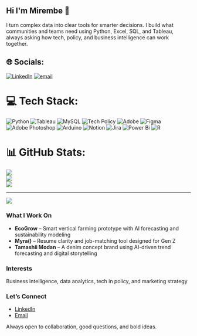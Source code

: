 ## Hi I'm Mirembe 👋

I turn complex data into clear tools for smarter decisions. I build what communities and teams need using Python, Excel, SQL, and Tableau, always asking how tech, policy, and business intelligence can work together.
## 🌐 Socials:
[![LinkedIn](https://img.shields.io/badge/LinkedIn-%230077B5.svg?logo=linkedin&logoColor=white)](https://linkedin.com/in/https://www.linkedin.com/in/mirembe-ddumba/) [![email](https://img.shields.io/badge/Email-D14836?logo=gmail&logoColor=white)](mailto:mddumba11@gmail.com) 

# 💻 Tech Stack:
![Python](https://img.shields.io/badge/python-3670A0?style=for-the-badge&logo=python&logoColor=ffdd54) ![Tableau](https://img.shields.io/badge/Tableau-%23E97627.svg?style=for-the-badge&logo=tableau&logoColor=white) ![MySQL](https://img.shields.io/badge/mysql-4479A1.svg?style=for-the-badge&logo=mysql&logoColor=white) ![Tech Policy](https://img.shields.io/badge/Tech%20Policy-4A4A4A?style=for-the-badge&logoColor=white) ![Adobe](https://img.shields.io/badge/adobe-%23FF0000.svg?style=for-the-badge&logo=adobe&logoColor=white) ![Figma](https://img.shields.io/badge/figma-%23F24E1E.svg?style=for-the-badge&logo=figma&logoColor=white) ![Adobe Photoshop](https://img.shields.io/badge/adobe%20photoshop-%2331A8FF.svg?style=for-the-badge&logo=adobe%20photoshop&logoColor=white) ![Arduino](https://img.shields.io/badge/-Arduino-00979D?style=for-the-badge&logo=Arduino&logoColor=white) ![Notion](https://img.shields.io/badge/Notion-%23000000.svg?style=for-the-badge&logo=notion&logoColor=white) ![Jira](https://img.shields.io/badge/jira-%230A0FFF.svg?style=for-the-badge&logo=jira&logoColor=white) ![Power Bi](https://img.shields.io/badge/power_bi-F2C811?style=for-the-badge&logo=powerbi&logoColor=black) ![R](https://img.shields.io/badge/r-%23276DC3.svg?style=for-the-badge&logo=r&logoColor=white)
# 📊 GitHub Stats:
![](https://github-readme-stats.vercel.app/api?username=MirembeD&theme=dark&hide_border=false&include_all_commits=false&count_private=false)<br/>
![](https://nirzak-streak-stats.vercel.app/?user=MirembeD&theme=dark&hide_border=false)<br/>
![](https://github-readme-stats.vercel.app/api/top-langs/?username=MirembeD&theme=dark&hide_border=false&include_all_commits=false&count_private=false&layout=compact)

---
[![](https://visitcount.itsvg.in/api?id=MirembeD&icon=0&color=0)](https://visitcount.itsvg.in)

<!-- Proudly created with GPRM ( https://gprm.itsvg.in ) -->


### What I Work On
- **EcoGrow** – Smart vertical farming prototype with AI forecasting and sustainability modeling  
- **Myra()** – Resume clarity and job-matching tool designed for Gen Z  
- **Tamashii Modan** – A denim concept brand using AI-driven trend forecasting and digital storytelling

### Interests
Business intelligence, data analytics, tech in policy, and marketing strategy

### Let’s Connect
- [LinkedIn](https://www.linkedin.com/in/mirembe-ddumba)  
- [Email](mailto:mddumba11@gmail.com)

Always open to collaboration, good questions, and bold ideas.


